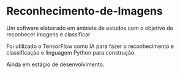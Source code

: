 # Reconhecimento-de-Imagens

Um software elaborado em ambiete de estudos com o objetivo de reconhecer imagens e classificar

Foi utilizado o TensorFlow como IA para fazer o reconhecimento e classificação e linguagem Python para construção.

Ainda em estágio de desenvolvimento.
